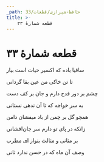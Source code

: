 ```yaml
---
_path: حافظ-شیرازی/قطعات/33
title: >-
    قطعه شمارهٔ ۳۳
---
```

# قطعه شمارهٔ ۳۳

<div class="b" id="bn1"><div class="m1"><p>ساقیا باده که اکسیر حیات است بیار</p></div>
<div class="m2"><p>تا تن خاکی من عین بقا گردانی</p></div></div>
<div class="b" id="bn2"><div class="m1"><p>چشم بر دور قدح دارم و جان بر کف دست</p></div>
<div class="m2"><p>به سر خواجه که تا آن ندهی نستانی</p></div></div>
<div class="b" id="bn3"><div class="m1"><p>همچو گل بر چمن از باد میفشان دامن</p></div>
<div class="m2"><p>زانکه در پای تو دارم سر جان‌افشانی</p></div></div>
<div class="b" id="bn4"><div class="m1"><p>بر مثانی و مثالث بنواز ای مطرب</p></div>
<div class="m2"><p>وصف آن ماه که در حسن ندارد ثانی</p></div></div>
